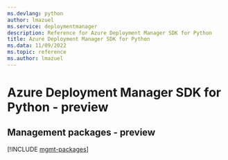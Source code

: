 ```yaml
---
ms.devlang: python
author: lmazuel
ms.service: deploymentmanager
description: Reference for Azure Deployment Manager SDK for Python
title: Azure Deployment Manager SDK for Python
ms.data: 11/09/2022
ms.topic: reference
ms.author: lmazuel
---
```

# Azure Deployment Manager SDK for Python - preview

## Management packages - preview
[!INCLUDE [mgmt-packages](deployment-manager-mgmt-index.md)]